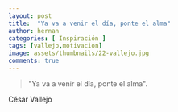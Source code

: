 ```yaml
---
layout: post
title:  "Ya va a venir el día, ponte el alma"
author: hernan
categories: [ Inspiración ]
tags: [vallejo,motivacion]
image: assets/thumbnails/22-vallejo.jpg
comments: true
---
```

> "Ya va a venir el día, ponte el alma".

César Vallejo
